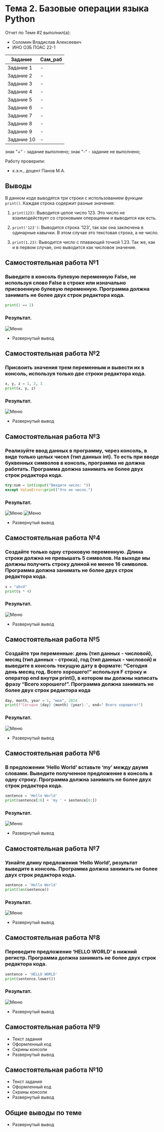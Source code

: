 # Тема 2. Базовые операции языка Python
Отчет по Теме #2 выполнил(а):
- Соломин Владислав Алексеевич
- ИНО ОЗБ ПОАС 22-1

| Задание | Сам_раб |
| ------ | ------ |
| Задание 1 | - | 
| Задание 2 | - | 
| Задание 3 | - | 
| Задание 4 | - | 
| Задание 5 | - | 
| Задание 6 | - | 
| Задание 7 | - | 
| Задание 8 | - | 
| Задание 9 | - | 
| Задание 10 | - | 

знак "+" - задание выполнено; знак "-" - задание не выполнено;

Работу проверили:
- к.э.н., доцент Панов М.А.

## Выводы

В данном коде выводятся три строки с использованием функции `print()`. Каждая строка содержит разные значения:

1. `print(123)`: Выводится целое число 123. Это число не взаимодействует со строковыми операциями и выводится как есть.

2. `print('123')`: Выводится строка '123', так как она заключена в одинарные кавычки. В этом случае это текстовая строка, а не число.

3. `print(1.23)`: Выводится число с плавающей точкой 1.23. Так же, как и в первом случае, оно выводится как числовое значение.

## Самостоятельная работа №1
### Выведите в консоль булевую переменную False, не используя слово False в строке или изначально присвоенную булевую переменную. Программа должна занимать не более двух строк редактора кода.
```python
print(1 == 2)
```
### Результат.
![Меню](https://github.com/Riko-admin/education/blob/Тема_2/pic/2.png)
- Развернутый вывод
  
## Самостоятельная работа №2
### Присвоить значения трем переменным и вывести их в консоль, используя только две строки редактора кода.
```python
x, y, z = 1, 2, 3
print(x, y, z)
```
### Результат.
![Меню](https://github.com/Riko-admin/education/blob/Тема_2/pic/2.png)
- Развернутый вывод
  
## Самостоятельная работа №3
### Реализуйте ввод данных в программу, через консоль, в виде только целых чисел (тип данных int). То есть при вводе буквенных символов в консоль, программа не должна работать. Программа должна занимать не более двух строк редактора кода.
```python
try:num = int(input("Введите число: "))
except ValueError:print("Это не число.")
```
### Результат.
![Меню](https://github.com/Riko-admin/education/blob/Тема_2/pic/3.png)
![Меню](https://github.com/Riko-admin/education/blob/Тема_2/pic/4.png)
- Развернутый вывод
  
## Самостоятельная работа №4
### Создайте только одну строковую переменную. Длина строки должна не превышать 5 символов. На выходе мы должны получить строку длиной не менее 16 символов. Программа должна занимать не более двух строк редактора кода.
```python
s = "abcd"
print(s * 4) 
```
### Результат.
![Меню](https://github.com/Riko-admin/education/blob/Тема_2/pic/5.png)
- Развернутый вывод
  
## Самостоятельная работа №5
### Создайте три переменные: день (тип данных - числовой), месяц (тип данных - строка), год (тип данных - числовой) и выведите в консоль текущую дату в формате: “Сегодня день месяц год. Всего хорошего!” используя F строку и оператор end внутри print(), в котором вы должны написать фразу “Всего хорошего!”. Программа должна занимать не более двух строк редактора кода
```python
day, month, year = 1, "мая", 2024
print(f"Сегодня {day} {month} {year}.", end=" Всего хорошего!")
```
### Результат.
![Меню](https://github.com/Riko-admin/education/blob/Тема_2/pic/6.png)
- Развернутый вывод
  
## Самостоятельная работа №6
### В предложении ‘Hello World’ вставьте ‘my’ между двумя словами. Выведите полученное предложение в консоль в одну строку. Программа должна занимать не более двух строк редактора кода.
```python
sentence = 'Hello World'
print(sentence[:6] + 'my ' + sentence[6:])
```
### Результат.
![Меню](https://github.com/Riko-admin/education/blob/Тема_2/pic/7.png)
- Развернутый вывод
  
## Самостоятельная работа №7
### Узнайте длину предложения ‘Hello World’, результат выведите в консоль. Программа должна занимать не более двух строк редактора кода.
```python
sentence = 'Hello World'
print(len(sentence))
```
### Результат.
![Меню](https://github.com/Riko-admin/education/blob/Тема_2/pic/8.png)
- Развернутый вывод
  
## Самостоятельная работа №8
### Переведите предложение ‘HELLO WORLD’ в нижний регистр. Программа должна занимать не более двух строк редактора кода.
```python
sentence = 'HELLO WORLD'
print(sentence.lower())
```
### Результат.
![Меню](https://github.com/Riko-admin/education/blob/Тема_2/pic/9.png)
- Развернутый вывод
  
## Самостоятельная работа №9
- Текст задания
- Оформленный код
- Скрины консоли
- Развернутый вывод
  
## Самостоятельная работа №10
- Текст задания
- Оформленный код
- Скрины консоли
- Развернутый вывод

## Общие выводы по теме
- Развернутый вывод
